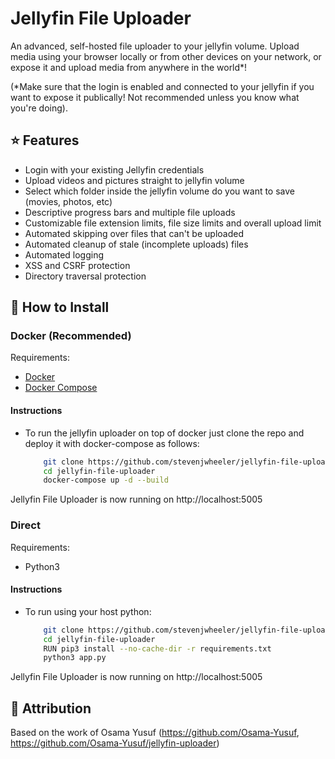 # Jellyfin File Uploader
An advanced, self-hosted file uploader to your jellyfin volume.
Upload media using your browser locally or from other devices on your network, or expose it and upload media from anywhere in the world*!

(*Make sure that the login is enabled and connected to your jellyfin if you want to expose it publically! Not recommended unless you know what you're doing).

## ⭐ Features
- Login with your existing Jellyfin credentials
- Upload videos and pictures straight to jellyfin volume
- Select which folder inside the jellyfin volume do you want to save (movies, photos, etc)
- Descriptive progress bars and multiple file uploads
- Customizable file extension limits, file size limits and overall upload limit
- Automated skipping over files that can't be uploaded
- Automated cleanup of stale (incomplete uploads) files
- Automated logging
- XSS and CSRF protection
- Directory traversal protection

## 🔧 How to Install

### Docker (Recommended)
Requirements:
- [Docker](https://docs.docker.com/engine/install/) 
- [Docker Compose](https://docs.docker.com/compose/install/)

#### Instructions
- To run the jellyfin uploader on top of docker just clone the repo and deploy it with docker-compose as follows:
    ```bash
        git clone https://github.com/stevenjwheeler/jellyfin-file-uploader.git
        cd jellyfin-file-uploader
        docker-compose up -d --build
    ```
Jellyfin File Uploader is now running on http://localhost:5005

### Direct
Requirements:
- Python3

#### Instructions
- To run using your host python:
    ```bash
        git clone https://github.com/stevenjwheeler/jellyfin-file-uploader.git
        cd jellyfin-file-uploader
        RUN pip3 install --no-cache-dir -r requirements.txt
        python3 app.py 
    ```
Jellyfin File Uploader is now running on http://localhost:5005

## 🧑 Attribution
Based on the work of Osama Yusuf (https://github.com/Osama-Yusuf, https://github.com/Osama-Yusuf/jellyfin-uploader)
